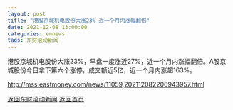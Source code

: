 ```yaml
---
layout: post
title: "港股京城机电股份大涨23% 近一个月内涨幅翻倍"
date: 2021-12-08 13:00:00
categories: emnews
tags: 东财滚动新闻
---
```


港股京城机电股份大涨23%，早盘一度涨近27%，近一个月内涨幅翻倍。A股京城股份今日拿下第六个涨停，成交额近5亿，近一个月内涨超163%。

<http://mss.eastmoney.com/news/11059,202112082206943957.html>

[返回东财滚动新闻](./emnews/)
[返回首页](./)